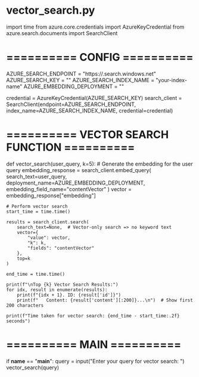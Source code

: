# vector_search.py

import time
from azure.core.credentials import AzureKeyCredential
from azure.search.documents import SearchClient

# ========== CONFIG ==========

AZURE_SEARCH_ENDPOINT = "https://<your-search-service>.search.windows.net"
AZURE_SEARCH_KEY = "<your-admin-key>"
AZURE_SEARCH_INDEX_NAME = "your-index-name"
AZURE_EMBEDDING_DEPLOYMENT = "<your-embedding-deployment-name>"

credential = AzureKeyCredential(AZURE_SEARCH_KEY)
search_client = SearchClient(endpoint=AZURE_SEARCH_ENDPOINT, index_name=AZURE_SEARCH_INDEX_NAME, credential=credential)

# ========== VECTOR SEARCH FUNCTION ==========

def vector_search(user_query, k=5):
    # Generate the embedding for the user query
    embedding_response = search_client.embed_query(
        search_text=user_query,
        deployment_name=AZURE_EMBEDDING_DEPLOYMENT,
        embedding_field_name="contentVector"
    )
    vector = embedding_response["embedding"]

    # Perform vector search
    start_time = time.time()
    
    results = search_client.search(
        search_text=None,  # Vector-only search => no keyword text
        vector={
            "value": vector,
            "k": k,
            "fields": "contentVector"
        },
        top=k
    )

    end_time = time.time()

    print(f"\nTop {k} Vector Search Results:")
    for idx, result in enumerate(results):
        print(f"{idx + 1}. ID: {result['id']}")
        print(f"   Content: {result['content'][:200]}...\n")  # Show first 200 characters

    print(f"Time taken for vector search: {end_time - start_time:.2f} seconds")

# ========== MAIN ==========

if __name__ == "__main__":
    query = input("Enter your query for vector search: ")
    vector_search(query)
